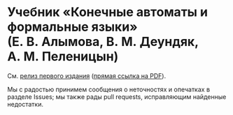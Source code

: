 # Учебник «Конечные автоматы и формальные языки» (Е. В. Алымова, В. М. Деундяк, А. М. Пеленицын)

См. [релиз первого издания](https://github.com/ulysses4ever/formal-langs-textbook/releases/tag/v1.0)
([прямая ссылка на PDF](https://github.com/ulysses4ever/formal-langs-textbook/releases/download/v1.0/textbook.pdf)).

Мы с радостью принимем сообщения о неточностях и опечатках в разделе Issues;
мы также рады pull requests, исправляющим найденные недостатки.
